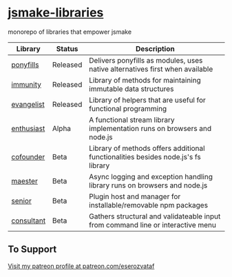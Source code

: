 # [jsmake-libraries](https://github.com/eserozvataf/jsmake-libraries)

monorepo of libraries that empower jsmake

| Library                                            | Status   | Description                                                                    |
| -------------------------------------------------- | -------- | -------------------------------------------------------------------------------------- |
| [ponyfills](packages/00_ponyfills/)                   | Released | Delivers ponyfills as modules, uses native alternatives first when available           |
| [immunity](packages/01_immunity/)                    | Released | Library of methods for maintaining immutable data structures                           |
| [evangelist](packages/02_evangelist/)                  | Released | Library of helpers that are useful for functional programming                          |
| [enthusiast](packages/03_enthusiast/)                  | Alpha    | A functional stream library implementation runs on browsers and node.js                |
| [cofounder](packages/04_cofounder/)                   | Beta     | Library of methods offers additional functionalities besides node.js's fs library      |
| [maester](packages/05_maester/)                     | Beta     | Async logging and exception handling library runs on browsers and node.js              |
| [senior](packages/06_senior/)                      | Beta     | Plugin host and manager for installable/removable npm packages                         |
| [consultant](packages/07_consultant/)                  | Beta     | Gathers structural and validateable input from command line or interactive menu        |


## To Support

[Visit my patreon profile at patreon.com/eserozvataf](https://www.patreon.com/eserozvataf)
